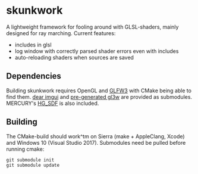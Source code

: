 # skunkwork
A lightweight framework for fooling around with GLSL-shaders, mainly designed for
ray marching. Current features:
  * includes in glsl
  * log window with correctly parsed shader errors even with includes
  * auto-reloading shaders when sources are saved

## Dependencies
Building skunkwork requires OpenGL and [GLFW3](http://www.glfw.org) with CMake
being able to find them. [dear imgui](https://github.com/ocornut/imgui) and
[pre-generated gl3w](https://github.com/sndels/libgl3w) are provided as submodules.
MERCURY's [HG_SDF](http://mercury.sexy/hg_sdf) is also included.

## Building
The CMake-build should work^tm on Sierra (make + AppleClang, Xcode) and Windows 10
(Visual Studio 2017). Submodules need be pulled before running cmake:
```
git submodule init
git submodule update
```
